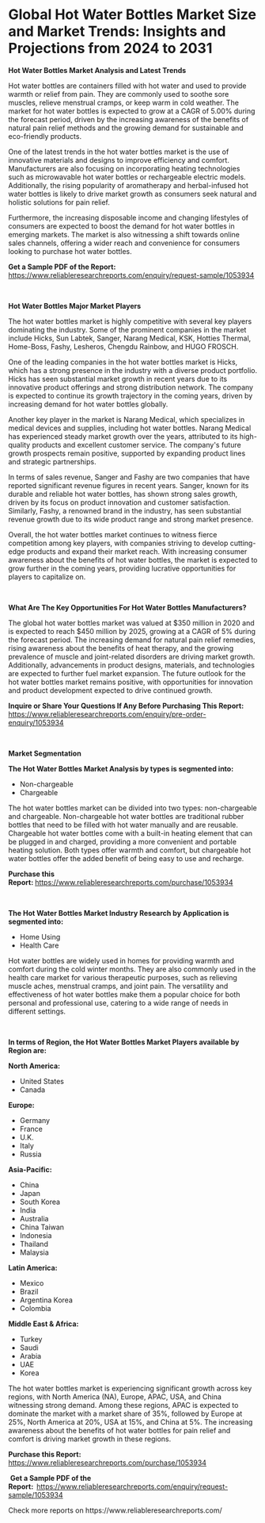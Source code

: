 <p><h1>Global Hot Water Bottles Market Size and Market Trends: Insights and Projections from 2024 to 2031</h1></p><p><strong>Hot Water Bottles Market Analysis and Latest Trends</strong></p>
<p><p>Hot water bottles are containers filled with hot water and used to provide warmth or relief from pain. They are commonly used to soothe sore muscles, relieve menstrual cramps, or keep warm in cold weather. The market for hot water bottles is expected to grow at a CAGR of 5.00% during the forecast period, driven by the increasing awareness of the benefits of natural pain relief methods and the growing demand for sustainable and eco-friendly products.</p><p>One of the latest trends in the hot water bottles market is the use of innovative materials and designs to improve efficiency and comfort. Manufacturers are also focusing on incorporating heating technologies such as microwavable hot water bottles or rechargeable electric models. Additionally, the rising popularity of aromatherapy and herbal-infused hot water bottles is likely to drive market growth as consumers seek natural and holistic solutions for pain relief.</p><p>Furthermore, the increasing disposable income and changing lifestyles of consumers are expected to boost the demand for hot water bottles in emerging markets. The market is also witnessing a shift towards online sales channels, offering a wider reach and convenience for consumers looking to purchase hot water bottles.</p></p>
<p><strong>Get a Sample PDF of the Report:&nbsp;</strong> <a href="https://www.reliableresearchreports.com/enquiry/request-sample/1053934">https://www.reliableresearchreports.com/enquiry/request-sample/1053934</a></p>
<p>&nbsp;</p>
<p><strong>Hot Water Bottles Major Market Players</strong></p>
<p><p>The hot water bottles market is highly competitive with several key players dominating the industry. Some of the prominent companies in the market include Hicks, Sun Labtek, Sanger, Narang Medical, KSK, Hotties Thermal, Home-Boss, Fashy, Lesheros, Chengdu Rainbow, and HUGO FROSCH.</p><p>One of the leading companies in the hot water bottles market is Hicks, which has a strong presence in the industry with a diverse product portfolio. Hicks has seen substantial market growth in recent years due to its innovative product offerings and strong distribution network. The company is expected to continue its growth trajectory in the coming years, driven by increasing demand for hot water bottles globally.</p><p>Another key player in the market is Narang Medical, which specializes in medical devices and supplies, including hot water bottles. Narang Medical has experienced steady market growth over the years, attributed to its high-quality products and excellent customer service. The company's future growth prospects remain positive, supported by expanding product lines and strategic partnerships.</p><p>In terms of sales revenue, Sanger and Fashy are two companies that have reported significant revenue figures in recent years. Sanger, known for its durable and reliable hot water bottles, has shown strong sales growth, driven by its focus on product innovation and customer satisfaction. Similarly, Fashy, a renowned brand in the industry, has seen substantial revenue growth due to its wide product range and strong market presence.</p><p>Overall, the hot water bottles market continues to witness fierce competition among key players, with companies striving to develop cutting-edge products and expand their market reach. With increasing consumer awareness about the benefits of hot water bottles, the market is expected to grow further in the coming years, providing lucrative opportunities for players to capitalize on.</p></p>
<p>&nbsp;</p>
<p><strong>What Are The Key Opportunities For Hot Water Bottles Manufacturers?</strong></p>
<p><p>The global hot water bottles market was valued at $350 million in 2020 and is expected to reach $450 million by 2025, growing at a CAGR of 5% during the forecast period. The increasing demand for natural pain relief remedies, rising awareness about the benefits of heat therapy, and the growing prevalence of muscle and joint-related disorders are driving market growth. Additionally, advancements in product designs, materials, and technologies are expected to further fuel market expansion. The future outlook for the hot water bottles market remains positive, with opportunities for innovation and product development expected to drive continued growth.</p></p>
<p><strong>Inquire or Share Your Questions If Any Before Purchasing This Report:</strong> <a href="https://www.reliableresearchreports.com/enquiry/pre-order-enquiry/1053934">https://www.reliableresearchreports.com/enquiry/pre-order-enquiry/1053934</a></p>
<p>&nbsp;</p>
<p><strong>Market Segmentation</strong></p>
<p><strong>The Hot Water Bottles Market Analysis by types is segmented into:</strong></p>
<p><ul><li>Non-chargeable</li><li>Chargeable</li></ul></p>
<p><p>The hot water bottles market can be divided into two types: non-chargeable and chargeable. Non-chargeable hot water bottles are traditional rubber bottles that need to be filled with hot water manually and are reusable. Chargeable hot water bottles come with a built-in heating element that can be plugged in and charged, providing a more convenient and portable heating solution. Both types offer warmth and comfort, but chargeable hot water bottles offer the added benefit of being easy to use and recharge.</p></p>
<p><strong>Purchase this Report:&nbsp;</strong><a href="https://www.reliableresearchreports.com/purchase/1053934">https://www.reliableresearchreports.com/purchase/1053934</a></p>
<p>&nbsp;</p>
<p><strong>The Hot Water Bottles Market Industry Research by Application is segmented into:</strong></p>
<p><ul><li>Home Using</li><li>Health Care</li></ul></p>
<p><p>Hot water bottles are widely used in homes for providing warmth and comfort during the cold winter months. They are also commonly used in the health care market for various therapeutic purposes, such as relieving muscle aches, menstrual cramps, and joint pain. The versatility and effectiveness of hot water bottles make them a popular choice for both personal and professional use, catering to a wide range of needs in different settings.</p></p>
<p>&nbsp;</p>
<p><strong>In terms of Region, the Hot Water Bottles Market Players available by Region are:</strong></p>
<p>
    <p> <strong> North America: </strong>
        <ul>
            <li>United States</li>
            <li>Canada</li>
        </ul>
        </p> 
    <p> <strong> Europe: </strong>
        <ul>
            <li>Germany</li>
            <li>France</li>
            <li>U.K.</li>
            <li>Italy</li>
            <li>Russia</li>
        </ul>
        </p> 
    <p> <strong> Asia-Pacific: </strong>
        <ul>
            <li>China</li>
            <li>Japan</li>
            <li>South Korea</li>
            <li>India</li>
            <li>Australia</li>
            <li>China Taiwan</li>
            <li>Indonesia</li>
            <li>Thailand</li>
            <li>Malaysia</li>
        </ul>
        </p> 
    <p> <strong> Latin America: </strong>
        <ul>
            <li>Mexico</li>
            <li>Brazil</li>
            <li>Argentina Korea</li>
            <li>Colombia</li>
        </ul>
        </p> 
    <p> <strong> Middle East & Africa: </strong>
        <ul>
            <li>Turkey</li>
            <li>Saudi</li>
            <li>Arabia</li>
            <li>UAE</li>
            <li>Korea</li>
        </ul>
    </p>
    </p>
<p><p>The hot water bottles market is experiencing significant growth across key regions, with North America (NA), Europe, APAC, USA, and China witnessing strong demand. Among these regions, APAC is expected to dominate the market with a market share of 35%, followed by Europe at 25%, North America at 20%, USA at 15%, and China at 5%. The increasing awareness about the benefits of hot water bottles for pain relief and comfort is driving market growth in these regions.</p></p>
<p><strong>Purchase this Report: </strong><a href="https://www.reliableresearchreports.com/purchase/1053934">https://www.reliableresearchreports.com/purchase/1053934</a></p>
<p>&nbsp;<strong>Get a Sample PDF of the Report:&nbsp;&nbsp;</strong><a href="https://www.reliableresearchreports.com/enquiry/request-sample/1053934">https://www.reliableresearchreports.com/enquiry/request-sample/1053934</a></p>
<p><strong></strong></p>
<p>Check more reports on https://www.reliableresearchreports.com/</p>